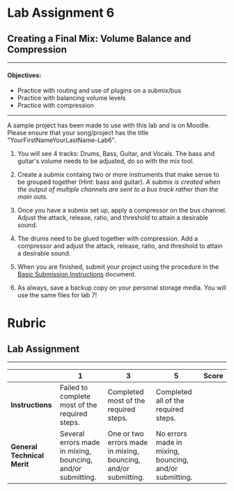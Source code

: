 # Lab Assignment 6
## Creating a Final Mix: Volume Balance and Compression

---
#### Objectives:
  * Practice with routing and use of plugins on a submix/bus
  * Practice with balancing volume levels
  * Practice with compression
---

A sample project has been made to use with this lab and is on Moodle. Please ensure that your song/project has the title "YourFirstNameYourLastName-Lab6".

1. You will see 4 tracks: Drums, Bass, Guitar, and Vocals. The bass and guitar's volume needs to be adjusted, do so with the mix tool.

2. Create a submix containg two or more instruments that make sense to be grouped together (Hint: bass and guitar).
*A submix is created when the output of multiple channels are sent to a bus track rather than the main outs.*

3. Once you have a submix set up, apply a compressor on the bus channel. Adjust the attack, release, ratio, and threshold to attain a desirable sound.

4. The drums need to be glued together with compression. Add a compressor and adjust the attack, release, ratio, and threshold to attain a desirable sound.

5. When you are finished, submit your project using the procedure in the [Basic Submission Instructions](../DAW-instructions/basic-submission-instructions.md#submitting-a-song) document.

6. As always, save a backup copy on your personal storage media. You will use the same files for lab 7!

# Rubric
## Lab Assignment
---

| | **1** | **3** | **5** | **Score**
| --- | --- | --- | --- | ---
| **Instructions** | Failed to complete most of the required steps. | Completed most of the required steps. | Completed all of the required steps. | |
| **General Technical Merit** | Several errors made in mixing, bouncing, and/or submitting. | One or two errors made in mixing, bouncing, and/or submitting. | No errors made in mixing, bouncing, and/or submitting. | | |

